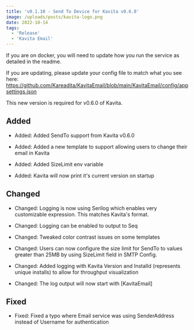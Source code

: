 ```yaml
---
title: 'v0.1.10 - Send To Device for Kavita v0.6.0'
image: /uploads/posts/kavita-logo.png
date: 2022-10-14
tags:
  - 'Release'
  - 'Kavita Email'
---
```


If you are on docker, you will need to update how you run the service as detailed in the readme. 

If you are updating, please update your config file to match what you see here: https://github.com/Kareadita/KavitaEmail/blob/main/KavitaEmail/config/appsettings.json


This new version is required for v0.6.0 of Kavita. 

## Added
- Added: Added SendTo support from Kavita v0.6.0
- Added: Added a new template to support allowing users to change their email in Kavita
- Added: Added SizeLimit env variable
- Added: Kavita will now print it's current version on startup

## Changed
- Changed: Logging is now using Serilog which enables very customizable expression. This matches Kavita's format.
- Changed: Logging can be enabled to output to Seq
- Changed: Tweaked color contrast issues on some templates
- Changed: Users can now configure the size limit for SendTo to values greater than 25MB by using SizeLimit field in SMTP Config.
- Changed: Added logging with Kavita Version and InstalId (represents unique installs) to allow for throughput visualization
- Changed: The log output will now start with [KavitaEmail]

## Fixed
- Fixed: Fixed a typo where Email service was using SenderAddress instead of Username for authentication
